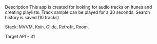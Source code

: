 Description
This app is created for looking for audio tracks on Itunes and creating playlists.
Track sample can be played for a 30 seconds.
Search history is saved (10 tracks)

Stack:
MVVM, Koin, Glide, Retrofit, Room.

Target API - 31
